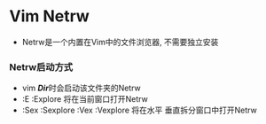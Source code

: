 # Vim Netrw
- Netrw是一个内置在Vim中的文件浏览器, 不需要独立安装

### Netrw启动方式
- vim ***Dir***时会启动该文件夹的Netrw
- :E :Explore 将在当前窗口打开Netrw
- :Sex :Sexplore  :Vex :Vexplore 将在水平 垂直拆分窗口中打开Netrw
